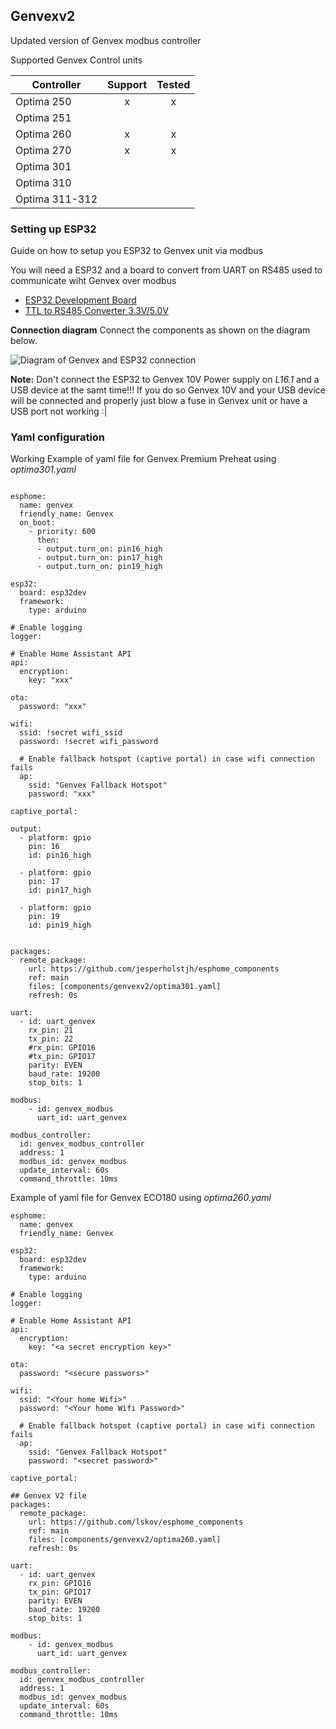 ## Genvexv2

Updated version of Genvex modbus controller  

Supported Genvex Control units

|Controller     | Support   | Tested |
|---------------|:---------:|:------:|
|Optima 250     | x         | x      |
|Optima 251     |           |        |
|Optima 260     | x         | x      |
|Optima 270     | x         | x      |
|Optima 301     |           |        |
|Optima 310     |           |        |
|Optima 311-312 |           |        |


### Setting up ESP32
Guide on how to setup you ESP32 to Genvex unit via modbus

You will need a ESP32 and a board to convert from UART on RS485 used to communicate wiht Genvex over modbus
- [ESP32 Development Board](https://www.aliexpress.com/item/32834130422.html?spm=a2g0o.order_list.order_list_main.5.21ef1802NUOVTF)
- [TTL to RS485 Converter 3.3V/5.0V](https://www.aliexpress.com/item/32846149743.html?spm=a2g0o.order_list.order_list_main.28.21ef1802NUOVTF)

<b>Connection diagram</b>
Connect the components as shown on the diagram below.

![Diagram of Genvex and ESP32 connection](doc/diagram.png)

**Note:**
Don't connect the ESP32 to Genvex 10V Power supply on <em>L16.1</em> and a USB device at the samt time!!!
If you do so Genvex 10V and your USB device will be connected and properly just blow a fuse in Genvex unit or have a USB port not working :|

### Yaml configuration





Working Example of yaml file for Genvex Premium Preheat using <em>optima301.yaml</em>

```

esphome:
  name: genvex
  friendly_name: Genvex
  on_boot: 
    - priority: 600
      then: 
      - output.turn_on: pin16_high
      - output.turn_on: pin17_high
      - output.turn_on: pin19_high

esp32:
  board: esp32dev
  framework:
    type: arduino

# Enable logging
logger:

# Enable Home Assistant API
api:
  encryption:
    key: "xxx"

ota:
  password: "xxx"

wifi:
  ssid: !secret wifi_ssid
  password: !secret wifi_password

  # Enable fallback hotspot (captive portal) in case wifi connection fails
  ap:
    ssid: "Genvex Fallback Hotspot"
    password: "xxx"

captive_portal:

output:
  - platform: gpio
    pin: 16
    id: pin16_high
   
  - platform: gpio
    pin: 17
    id: pin17_high
   
  - platform: gpio
    pin: 19
    id: pin19_high


packages:
  remote_package:
    url: https://github.com/jesperholstjh/esphome_components
    ref: main
    files: [components/genvexv2/optima301.yaml]
    refresh: 0s

uart:
  - id: uart_genvex
    rx_pin: 21
    tx_pin: 22
    #rx_pin: GPIO16
    #tx_pin: GPIO17
    parity: EVEN
    baud_rate: 19200
    stop_bits: 1
  
modbus:
    - id: genvex_modbus
      uart_id: uart_genvex
 
modbus_controller:
  id: genvex_modbus_controller
  address: 1
  modbus_id: genvex_modbus
  update_interval: 60s
  command_throttle: 10ms
```









Example of yaml file for Genvex ECO180 using <em>optima260.yaml</em>
```
esphome:
  name: genvex
  friendly_name: Genvex 

esp32:
  board: esp32dev
  framework:
    type: arduino

# Enable logging
logger:

# Enable Home Assistant API
api:
  encryption:
    key: "<a secret encryption key>"

ota:
  password: "<secure passwors>"

wifi:
  ssid: "<Your home Wifi>"
  password: "<Your home Wifi Password>"

  # Enable fallback hotspot (captive portal) in case wifi connection fails
  ap:
    ssid: "Genvex Fallback Hotspot"
    password: "<secret password>"

captive_portal:

## Genvex V2 file    
packages:
  remote_package:
    url: https://github.com/lskov/esphome_components
    ref: main
    files: [components/genvexv2/optima260.yaml]
    refresh: 0s

uart:
  - id: uart_genvex
    rx_pin: GPIO16
    tx_pin: GPIO17
    parity: EVEN
    baud_rate: 19200
    stop_bits: 1
  
modbus:
    - id: genvex_modbus
      uart_id: uart_genvex
 
modbus_controller:
  id: genvex_modbus_controller
  address: 1
  modbus_id: genvex_modbus
  update_interval: 60s
  command_throttle: 10ms
```



